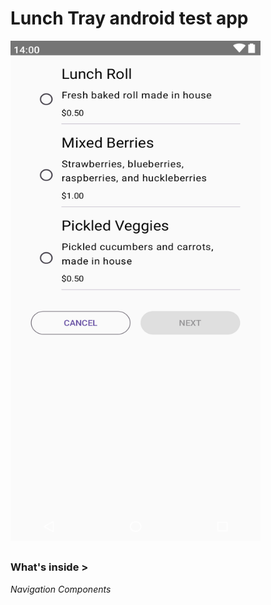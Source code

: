 # Lunch Tray android test app

<img src="https://github.com/dizzcode/lunch-tray-android-test-app/blob/main/screenshots/img.png" width="400" height="800" />

##

### What's inside >

_Navigation Components_
